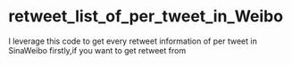 # retweet_list_of_per_tweet_in_Weibo
I leverage this code to get every retweet information of per tweet in SinaWeibo
firstly,if you want to get retweet from 
